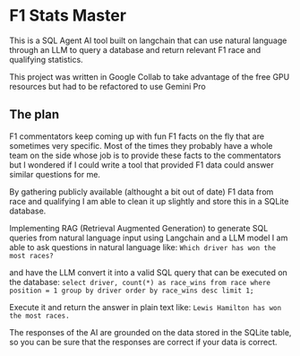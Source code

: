 # F1 Stats Master
This is a SQL Agent AI tool built on langchain that can use natural language through an LLM to query a database and return relevant F1 race and qualifying statistics.

This project was written in Google Collab to take advantage of the free GPU resources but had to be refactored to use Gemini Pro

## The plan
F1 commentators keep coming up with fun F1 facts on the fly that are sometimes very specific. Most of the times they probably have a whole team on the side whose job is to provide these facts to the commentators but I wondered if I could write a tool that provided F1 data could answer similar questions for me.

By gathering publicly available (althought a bit out of date) F1 data from race and qualifying I am able to clean it up slightly and store this in a SQLite database.

Implementing RAG (Retrieval Augmented Generation) to generate SQL queries from natural language input using Langchain and a LLM model I am able to ask questions in natural language like:
`Which driver has won the most races?`

and have the LLM convert it into a valid SQL query that can be executed on the database:
`select driver, count(*) as race_wins from race where position = 1 group by driver order by race_wins desc limit 1;`

Execute it and return the answer in plain text like:
`Lewis Hamilton has won the most races.`

The responses of the AI are grounded on the data stored in the SQLite table, so you can be sure that the responses are correct if your data is correct.
